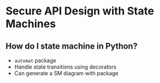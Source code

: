 # Secure API Design with State Machines
## How do I state machine in Python?
* `automat` package
 * Handle state transitions using decorators
 * Can generate a SM diagram with package
